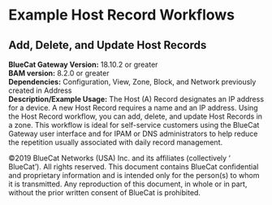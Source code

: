 # **Example Host Record Workflows**
## Add, Delete, and Update Host Records

**BlueCat Gateway Version:** 18.10.2 or greater <br/>
**BAM version:** 8.2.0 or greater <br/>
**Dependencies:** Configuration, View, Zone, Block, and Network previously created in Address <br/>
**Description/Example Usage:** The Host (A) Record designates an IP address for a device. A new Host Record requires a name and an IP address. Using the Host Record workflow, you can add, delete, and update Host Records in a zone. This workflow is ideal for self-service customers using the BlueCat Gateway user interface and for IPAM or DNS administrators to help reduce the repetition usually associated with daily record management.

©2019 BlueCat Networks (USA) Inc. and its affiliates (collectively ‘ BlueCat’). All rights reserved.
This document contains BlueCat confidential and proprietary information and is intended only for the person(s) to whom it is transmitted.
Any reproduction of this document, in whole or in part, without the prior written consent of BlueCat is prohibited.
